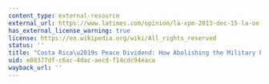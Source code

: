 ```yaml
---
content_type: external-resource
external_url: https://www.latimes.com/opinion/la-xpm-2013-dec-15-la-oe-barash-costa-rica-demilitarization-20131208-story.html
has_external_license_warning: true
license: https://en.wikipedia.org/wiki/All_rights_reserved
status: ''
title: "Costa Rica\u2019s Peace Dividend: How Abolishing the Military Paid Off"
uid: e08377df-c6ac-4dac-aecd-f14cdc94eaca
wayback_url: ''
---
```

